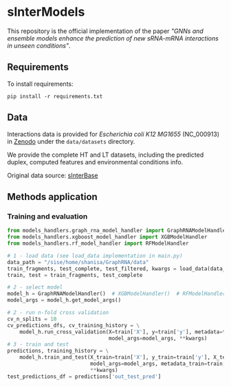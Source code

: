 # sInterModels
This repository is the official implementation of the paper 
*"GNNs and ensemble models enhance the prediction of new sRNA-mRNA interactions in unseen conditions"*.

## Requirements

To install requirements:

```setup
pip install -r requirements.txt
```

## Data

Interactions data is provided for *Escherichia coli K12 MG1655* (NC_000913) in [Zenodo](https://zenodo.org/records/14030380)  under the `data/datasets` directory.

We provide the complete HT and LT datasets, including the predicted duplex, computed features and environmental conditions info.

Original data source: [sInterBase](https://academic.oup.com/bioinformatics/article/39/4/btad172/7115836)

## Methods application

### Training and evaluation
```python
from models_handlers.graph_rna_model_handler import GraphRNAModelHandler
from models_handlers.xgboost_model_handler import XGBModelHandler
from models_handlers.rf_model_handler import RFModelHandler

# 1 - load data (see load_data implementation in main.py)  
data_path = "/sise/home/shanisa/GraphRNA/data"
train_fragments, test_complete, test_filtered, kwargs = load_data(data_path=data_path)
train, test = train_fragments, test_complete

# 2 - select model
model_h = GraphRNAModelHandler()  # XGBModelHandler()  # RFModelHandler()
model_args = model_h.get_model_args()

# 2 - run n-fold cross validation
cv_n_splits = 10
cv_predictions_dfs, cv_training_history = \
    model_h.run_cross_validation(X=train['X'], y=train['y'], metadata=train['metadata'], n_splits=cv_n_splits,
                                 model_args=model_args, **kwargs)
# 3 - train and test
predictions, training_history = \
    model_h.train_and_test(X_train=train['X'], y_train=train['y'], X_test=test['X'], y_test=test['y'], 
                           model_args=model_args, metadata_train=train['metadata'], metadata_test=test['metadata'], 
                           **kwargs)
test_predictions_df = predictions['out_test_pred']
```
